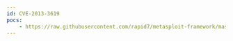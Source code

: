 ```yaml
---
id: CVE-2013-3619
pocs:
    - https://raw.githubusercontent.com/rapid7/metasploit-framework/master/modules/auxiliary/scanner/http/smt_ipmi_static_cert_scanner.rb
---
```

